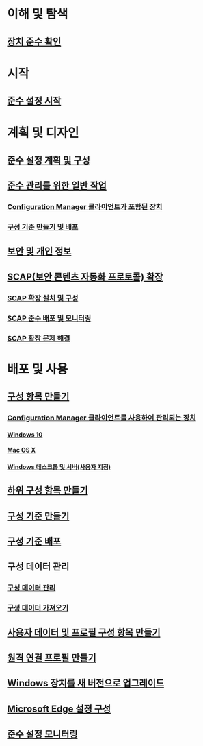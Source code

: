 # 이해 및 탐색
## [장치 준수 확인](understand/ensure-device-compliance.md)

# 시작
## [준수 설정 시작](get-started/get-started-with-compliance-settings.md)

# 계획 및 디자인
## [준수 설정 계획 및 구성](plan-design/plan-for-and-configure-compliance-settings.md)
## [준수 관리를 위한 일반 작업](plan-design/common-tasks-for-managing-compliance.md)
### [Configuration Manager 클라이언트가 포함된 장치](plan-design/common-tasks-for-managing-compliance-on-devices-with-the-client.md)
### [구성 기준 만들기 및 배포](plan-design/common-tasks-for-creating-and-deploying-configuration-baselines.md)
## [보안 및 개인 정보](plan-design/security-and-privacy-for-compliance-settings.md)

## [SCAP(보안 콘텐츠 자동화 프로토콜) 확장](plan-design/scap/about-scap.md)
### [SCAP 확장 설치 및 구성](plan-design/scap/install-configure-scap.md)
### [SCAP 준수 배포 및 모니터링](plan-design/scap/deploy-monitor-export.md)
### [SCAP 확장 문제 해결](plan-design/scap/troubleshooting-scap.md)

# 배포 및 사용

## [구성 항목 만들기](deploy-use/create-configuration-items.md)
### [Configuration Manager 클라이언트를 사용하여 관리되는 장치](deploy-use/configuration-items-for-devices-managed-with-the-client.md)
#### [Windows 10](deploy-use/create-configuration-items-for-windows-10-devices-managed-with-the-client.md)
#### [Mac OS X](deploy-use/create-configuration-items-for-mac-os-x-devices-managed-with-the-client.md)
#### [Windows 데스크톱 및 서버(사용자 지정)](deploy-use/create-custom-configuration-items-for-windows-desktop-and-server-computers-managed-with-the-client.md)
## [하위 구성 항목 만들기](deploy-use/create-child-configuration-items.md)

## [구성 기준 만들기](deploy-use/create-configuration-baselines.md)
## [구성 기준 배포](deploy-use/deploy-configuration-baselines.md)

## 구성 데이터 관리
### [구성 데이터 관리](deploy-use/management-tasks-for-configuration-data.md)
### [구성 데이터 가져오기](deploy-use/import-configuration-data.md)

## [사용자 데이터 및 프로필 구성 항목 만들기](deploy-use/create-user-data-and-profiles-configuration-items.md)
## [원격 연결 프로필 만들기](deploy-use/create-remote-connection-profiles.md)
## [Windows 장치를 새 버전으로 업그레이드](deploy-use/upgrade-windows-version.md)
## [Microsoft Edge 설정 구성](deploy-use/browser-profiles.md)
## [준수 설정 모니터링](deploy-use/monitor-compliance-settings.md)
